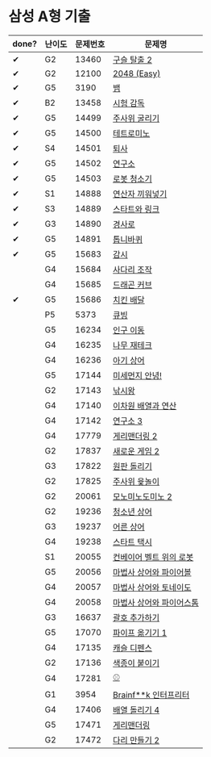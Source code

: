 # 삼성 A형 기출




| done? | 난이도 | 문제번호 | 문제명                                                       |
| ----- | ------ | :------- | ------------------------------------------------------------ |
| ✔     | G2     | 13460    | [구슬 탈출 2](https://www.acmicpc.net/problem/13460)         |
| ✔     | G2     | 12100    | [2048 (Easy)](https://www.acmicpc.net/problem/12100)         |
| ✔     | G5     | 3190     | [뱀](https://www.acmicpc.net/problem/3190)                   |
| ✔     | B2     | 13458    | [시험 감독](https://www.acmicpc.net/problem/13458)           |
| ✔     | G5     | 14499    | [주사위 굴리기](https://www.acmicpc.net/problem/14499)       |
| ✔     | G5     | 14500    | [테트로미노](https://www.acmicpc.net/problem/14500)          |
| ✔     | S4     | 14501    | [퇴사](https://www.acmicpc.net/problem/14501)                |
| ✔     | G5     | 14502    | [연구소](https://www.acmicpc.net/problem/14502)              |
| ✔     | G5     | 14503    | [로봇 청소기](https://www.acmicpc.net/problem/14503)         |
| ✔     | S1     | 14888    | [연산자 끼워넣기](https://www.acmicpc.net/problem/14888)     |
| ✔     | S3     | 14889    | [스타트와 링크](https://www.acmicpc.net/problem/14889)       |
| ✔     | G3     | 14890    | [경사로](https://www.acmicpc.net/problem/14890)              |
| ✔     | G5     | 14891    | [톱니바퀴](https://www.acmicpc.net/problem/14891)            |
| ✔     | G5     | 15683    | [감시](https://www.acmicpc.net/problem/15683)                |
|       | G4     | 15684    | [사다리 조작](https://www.acmicpc.net/problem/15684)         |
|       | G4     | 15685    | [드래곤 커브](https://www.acmicpc.net/problem/15685)         |
| ✔     | G5     | 15686    | [치킨 배달](https://www.acmicpc.net/problem/15686)           |
|       | P5     | 5373     | [큐빙](https://www.acmicpc.net/problem/5373)                 |
|       | G5     | 16234    | [인구 이동](https://www.acmicpc.net/problem/16234)           |
|       | G4     | 16235    | [나무 재테크](https://www.acmicpc.net/problem/16235)         |
|       | G4     | 16236    | [아기 상어](https://www.acmicpc.net/problem/16236)           |
|       | G5     | 17144    | [미세먼지 안녕!](https://www.acmicpc.net/problem/17144)      |
|       | G2     | 17143    | [낚시왕](https://www.acmicpc.net/problem/17143)              |
|       | G4     | 17140    | [이차원 배열과 연산](https://www.acmicpc.net/problem/17140)  |
|       | G4     | 17142    | [연구소 3](https://www.acmicpc.net/problem/17142)            |
|       | G4     | 17779    | [게리맨더링 2](https://www.acmicpc.net/problem/17779)        |
|       | G2     | 17837    | [새로운 게임 2](https://www.acmicpc.net/problem/17837)       |
|       | G3     | 17822    | [원판 돌리기](https://www.acmicpc.net/problem/17822)         |
|       | G2     | 17825    | [주사위 윷놀이](https://www.acmicpc.net/problem/17825)       |
|       | G2     | 20061    | [모노미노도미노 2](https://www.acmicpc.net/problem/20061)    |
|       | G2     | 19236    | [청소년 상어](https://www.acmicpc.net/problem/19236)         |
|       | G3     | 19237    | [어른 상어](https://www.acmicpc.net/problem/19237)           |
|       | G4     | 19238    | [스타트 택시](https://www.acmicpc.net/problem/19238)         |
|       | S1     | 20055    | [컨베이어 벨트 위의 로봇](https://www.acmicpc.net/problem/20055) |
|       | G5     | 20056    | [마법사 상어와 파이어볼](https://www.acmicpc.net/problem/20056) |
|       | G4     | 20057    | [마법사 상어와 토네이도](https://www.acmicpc.net/problem/20057) |
|       | G4     | 20058    | [마법사 상어와 파이어스톰](https://www.acmicpc.net/problem/20058) |
|       | G3     | 16637    | [괄호 추가하기](https://www.acmicpc.net/problem/16637)       |
|       | G5     | 17070    | [파이프 옮기기 1](https://www.acmicpc.net/problem/17070)     |
|       | G4     | 17135    | [캐슬 디펜스](https://www.acmicpc.net/problem/17135)         |
|       | G2     | 17136    | [색종이 붙이기](https://www.acmicpc.net/problem/17136)       |
|       | G4     | 17281    | [⚾](https://www.acmicpc.net/problem/17281)                   |
|       | G1     | 3954     | [Brainf**k 인터프리터](https://www.acmicpc.net/problem/3954) |
|       | G4     | 17406    | [배열 돌리기 4](https://www.acmicpc.net/problem/17406)       |
|       | G5     | 17471    | [게리맨더링](https://www.acmicpc.net/problem/17471)          |
|       | G2     | 17472    | [다리 만들기 2](https://www.acmicpc.net/problem/17472)       |

